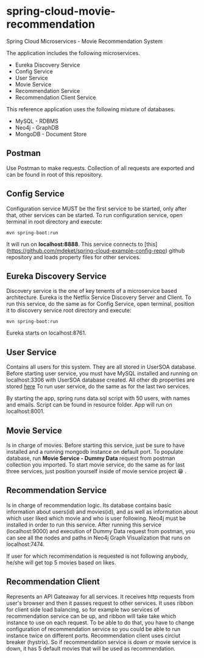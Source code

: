 # spring-cloud-movie-recommendation
Spring Cloud Microservices - Movie Recommendation System

The application includes the following microservices.

 * Eureka Discovery Service
 * Config Service
 * User Service
 * Movie Service
 * Recommendation Service
 * Recommendation Client Service
 
This reference application uses the following mixture of databases.

* MySQL - RDBMS
* Neo4j - GraphDB
* MongoDB - Document Store
## Postman

Use Postman to make requests. Collection of all requests are exported and can be found in root of this repository.

## Config Service

Configuration service MUST be the first service to be started, only after that, other services can be started.
To run configuration service, open terminal in root directory and execute:

```mvn spring-boot:run```

It will run on __localhost:8888__. This service connects to [this] (https://github.com/mdeket/spring-cloud-example-config-repo) github repository
and loads property files for other services. 

## Eureka Discovery Service

Discovery service is the one of key tenents of a microservice based architecture. Eureka is the Netflix Service Discovery Server and Client.
To run this service, do the same as for Config Service, open terminal, position it to discovery service root directory and execute:


```mvn spring-boot:run```

Eureka starts on localhost:8761.

## User Service

Contains all users for this system. They are all stored in UserSOA database. Before starting user service, you must have MySQL installed and running on localhost:3306 with UserSOA database created.
All other db properties are stored [here](https://github.com/mdeket/spring-cloud-example-config-repo/blob/master/user-service-default.yml)
To run user service, do the same as for the last two services.

By starting the app, spring runs data.sql script with 50 users, with names and emails. Script can be found in resource folder.
App will run on localhost:8001.

## Movie Service

Is in charge of movies. Before starting this service, just be sure to have installed and a running mongodb instance on default port.
To populate database, run __Movie Service - Dummy Data__ request from postman collection you imported.
To start movie service, do the same as for last three services, just position yourself inside of movie service project :grin: .

## Recommendation Service

Is in charge of recommendation logic. Its database contains basic information about users(id) and movies(id), 
and as well as information about which user liked which movie and who is user following.
Neo4j must be installed in order to run this service. After running this service (localhost:9000) and execution of Dummy Data request from postman,
you can see all the nodes and paths in Neo4j Graph Visualization that runs on localhost:7474.

If user for which recommendation is requested is not following anybody, he/she will get top 5 movies based on likes.

## Recommendation Client

Represents an API Gateaway for all services. It receives http requests from user's browser and then it passes request to other services.
It uses ribbon for client side load balancing, so for example two services of recommendation service can be up, and ribbon will take take which instance to use on each request. To be able to do that, 
you have to change configuration of recommendation service so you could be able to run instance twice on different ports.
Recommendation client uses circiut breaker (hystrix). So if recommendation service is down or movie service is down, it has 5 default movies that will be used as recommendation.
